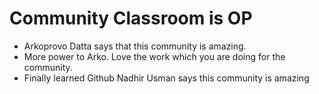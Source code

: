 # Community Classroom is OP

- Arkoprovo Datta says that this community is amazing.
- More power to Arko. Love the work which you are doing for the community.
- Finally learned Github
Nadhir Usman says this community is amazing 
